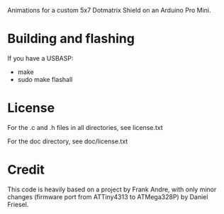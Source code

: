 Animations for a custom 5x7 Dotmatrix Shield on an Arduino Pro Mini.

# Building and flashing

If you have a USBASP:

* make
* sudo make flashall

# License

For the .c and .h files in all directories, see license.txt

For the doc directory, see doc/license.txt

# Credit

This code is heavily based on a project by Frank Andre, with only minor changes
(firmware port from ATTiny4313 to ATMega328P) by Daniel Friesel.
